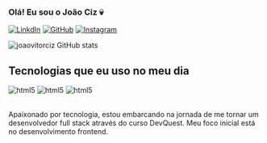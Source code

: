 
### Olá! Eu sou o João Ciz 💀

[![LinkdIn](https://img.shields.io/badge/LinkedIn-0077B5?style=for-the-badge&logo=linkedin&logoColor=white)](https://www.linkedin.com/in/joão-vitor-ciz-100b962b6/)
[![GitHub](https://img.shields.io/badge/GitHub-100000?style=for-the-badge&logo=github&logoColor=white)](https://github.com/joaovitorciz)
[![Instagram](https://img.shields.io/badge/Instagram-E4405F?style=for-the-badge&logo=instagram&logoColor=white)](https://www.instagram.com/joaovitorciz/)

![joaovitorciz GitHub stats](https://github-readme-stats.vercel.app/api?username=joaovitorciz&show_icons=true&theme=dark)

## Tecnologias que eu uso no meu dia

<div style="display: inline_block">
    <img aling="center" alt="html5" src="https://img.shields.io/badge/HTML5-E34F26?style=for-the-badge&logo=html5&logoColor=white">
    <img aling="center" alt="html5" src="https://img.shields.io/badge/CSS3-1572B6?style=for-the-badge&logo=css3&logoColor=white">
    <img aling="center" alt="html5" src="https://img.shields.io/badge/JavaScript-F7DF1E?style=for-the-badge&logo=javascript&logoColor=black">
</div></br>

Apaixonado por tecnologia, estou embarcando na jornada de me tornar um desenvolvedor full stack através do curso DevQuest. Meu foco inicial está no desenvolvimento frontend.
